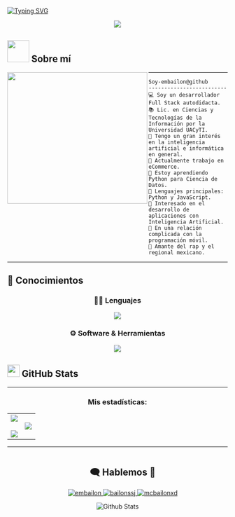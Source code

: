<!--Header-->
<a href="https://git.io/typing-svg"><img src="https://readme-typing-svg.herokuapp.com?font=Fira+Code&weight=600&size=30&duration=3000&pause=5000&color=851c73&center=true&vCenter=true&width=1000&lines=Hey+there%2C+I'm+Shariful+Islam" alt="Typing SVG"/></a>

<p align="center">
  <a href="https://github.com/DenverCoder1/readme-typing-svg"><img src="https://readme-typing-svg.herokuapp.com?lines=Computer+Science+Student;Full+Stack+Web+Developer;Freelancer;DS%20|%20AI%20|%20ML%20Enthusiastic;Always%20learning%20new%20things&center=true&width=380&height=45"></a>
</p>

<!--Sobre mí-->
## <picture><img src = "https://github.com/7oSkaaa/7oSkaaa/blob/main/Images/about_me.gif?raw=true" width = 50px></picture> Sobre mí

<img align="left" src="https://i.pinimg.com/736x/54/e3/d0/54e3d0c0437a1204a1eb84405e428346.jpg"  width="320" height="300" />

<hr>

```
Soy-embailon@github
-------------------------
💻 Soy un desarrollador Full Stack autodidacta.
📚 Lic. en Ciencias y Tecnologías de la Información por la Universidad UACyTI.
📝 Tengo un gran interés en la inteligencia artificial e informática en general.
🔭 Actualmente trabajo en eCommerce.
🌱 Estoy aprendiendo Python para Ciencia de Datos.
🌟 Lenguajes principales: Python y JavaScript.
🚩 Interesado en el desarrollo de aplicaciones con Inteligencia Artificial.
💖 En una relación complicada con la programación móvil.
🎵 Amante del rap y el regional mexicano.
```
<hr>

<!--Skills-->
## 📖 Conocimientos

<div align="center">

  <h3>👨‍💻 Lenguajes</h3>
  <p>
    <img src="https://skillicons.dev/icons?i=html,css,js,py,cs,php" />
  </p>

  <h3>⚙️ Software & Herramientas</h3>
  <p>
    <img src="https://skillicons.dev/icons?i=git,github,vscode,notion,obsidian,md,vite,astro,figma,linux" />
  </p>

</div>

<!--GitHub Stats-->
## <img src="https://skillicons.dev/icons?i=github&theme=dark" width="28"/> GitHub Stats
---

<h3 align="center">Mis estadísticas:</h3>
<p align="center">
<table align="center">
<tr border="none">
<td width="50%" align="center">
  
  <img  align="center"  src="https://github-readme-stats.vercel.app/api?username=embailon&theme=bear&show_icons=true&count_private=true" />
  <br></br>
  <img  src="https://github-readme-streak-stats.herokuapp.com/?user=embailon&theme=bear&hide_border=false" /> 
</td>
<td width="50%" align="center">

  <img  align="center"  src="https://github-readme-stats.anuraghazra1.vercel.app/api/top-langs/?username=embailon&theme=bear&hide_border=false&no-bg=true&no-frame=true&langs_count=10"/>
  
  </td>
</tr>
</table>

---

<!--Contacto-->
<div id="user-content-toc">
  <ul align="center">
    <summary><h2 style="display: inline-block">🗨️ Hablemos 💬</h2></summary>
      <a href="https://www.linkedin.com/in/embailon">
    <img src="https://skillicons.dev/icons?i=linkedin" title="embailon" />
          <a href="https://x.com/bailonssj">
       <img src="https://skillicons.dev/icons?i=twitter" title="bailonssj"/> 
            <a href="https://discord.com">
          <img src="https://skillicons.dev/icons?i=discord" title="mcbailonxd" />
  </ul>
  </a>
</div>

<!--Footer GIF-->
<p align="center">
    <img src="https://raw.githubusercontent.com/bornmay/bornmay/Update/svg/Bottom.svg" alt="Github Stats" />
</p>
